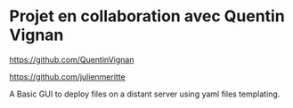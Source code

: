 # Projet en collaboration avec Quentin Vignan
https://github.com/QuentinVignan

https://github.com/julienmeritte

A Basic GUI to deploy files on a distant server using yaml files templating.
